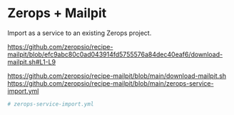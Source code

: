 # Zerops + Mailpit

Import as a service to an existing Zerops project.

https://github.com/zeropsio/recipe-mailpit/blob/efc9abc80c0ad043914fd5755576a84dec40eaf6/download-mailpit.sh#L1-L9

https://github.com/zeropsio/recipe-mailpit/blob/main/download-mailpit.sh
https://github.com/zeropsio/recipe-mailpit/blob/main/zerops-service-import.yml

```yaml
# zerops-service-import.yml
```
